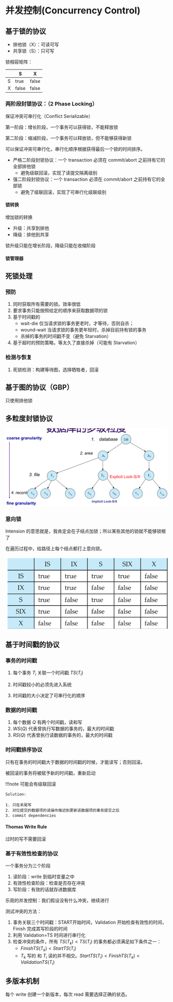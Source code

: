 # 并发控制(Concurrency Control)

## 基于锁的协议

- 排他锁（X）：可读可写
- 共享锁（S）：只可写

锁相容矩阵：

|     | S     | X     |
| --- | ----- | ----- |
| S   | true  | false |
| X   | false | false |

### 两阶段封锁协议：（2 Phase Locking）

保证冲突可串行化（Conflict Serializable）

第一阶段：增长阶段，一个事务可以获得锁，不能释放锁

第二阶段：缩减阶段，一个事务可以释放锁，但不能够获得新锁

可以保证冲突可串行化，串行化顺序根据获得最后一个锁的时间排序。

+ 严格二阶段封锁协议：一个 transaction 必须在 commit/abort 之前持有它的全部排他锁
    + 避免级联回滚，实现了读提交隔离级别
+ 强二阶段封锁协议：一个 transaction 必须在 commit/abort 之前持有它的全部锁
    + 避免了级联回滚，实现了可串行化级联级别

#### 锁转换

增加锁的转换

+ 升级：共享到排他
+ 降级：排他到共享

锁升级只能在增长阶段，降级只能在收缩阶段

#### 锁管理器

## 死锁处理

### 预防

1. 同时获取所有需要的锁。效率很低
2. 要求事务只能按照给定的顺序来获取数据项的锁
3. 基于时间戳的
    + wait-die 仅当请求锁的事务更老时，才等待，否则自杀；
    + wound-wait 当请求锁的事务更年轻时，杀掉目前持有锁的事务
    + 杀掉的事务的时间戳不变（避免 Starvation）
4. 基于超时的预防策略，等太久了直接杀掉（可能有 Starvation）


### 检测与恢复

1. 死锁检测：构建等待图，选择牺牲者，回滚



## 基于图的协议（GBP）

只使用排他锁



## 多粒度封锁协议

![](concurrency_control.assets/2022-06-09-20-09-11.png)

### 意向锁

Intension 的意思就是，我肯定会在子结点加锁；所以某些其他的锁就不能够锁根了

在遍历过程中，给路径上每个结点都打上意向锁。

![](concurrency_control.assets/2022-06-09-20-10-55.png)

## 基于时间戳的协议

### 事务的时间戳

1. 每个事务 $T_i$ 关联一个时间戳 $TS(T_i)$

2. 时间戳较小的必须先进入系统

3. 时间戳的大小决定了可串行化的顺序

### 数据的时间戳

1. 每个数据 $Q$ 有两个时间戳，读和写
2. $WS(Q)$ 代表曾执行写数据的事务的，最大的时间戳
3. $RS(Q)$ 代表曾执行读数据的事务的，最大的时间戳

### 时间戳排序协议

只有在事务的时间戳大于数据的时间戳的时候，才能读写；否则回滚。

被回滚的事务将被赋予新的时间戳，重新启动

!!!note
    可能会有级联回滚

    Solution:

    1. 只在末尾写
    2. 对位提交的数据项的读操作推迟到更新该数据项的事务提交之后
    3. commit dependencies

#### Thomas Write Rule

过时的写不需要回滚

### 基于有效性检查的协议

一个事务分为三个阶段

1. 读阶段：write 到临时变量之中
2. 有效性检查阶段：检查是否存在冲突
3. 写阶段：有效的话就存进数据库

乐观的并发控制：我们假设没有什么冲突，继续进行

测试冲突的方法：

1. 事务关联三个时间戳：START开始时间，Validation 开始检查有效性的时间，Finish 完成其写阶段的时间
2. 利用 Validation=TS 时间进行串行化
3. 检查冲突的条件，所有 $TS(T_k) < TS(T_i)$ 的事务都必须满足如下条件之一：
    + $FinishTS(T_k) < StartTS(T_i)$
    + $T_k$ 写的 和 $T_i$ 读的并不相交。$StartTS(T_i) < FinishTS(T_k) < ValidationTS(T_i)$

## 多版本机制

每个 write 创建一个新版本，每次 read 需要选择正确的状态。